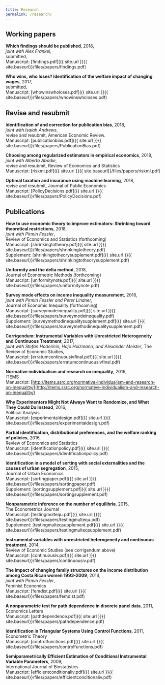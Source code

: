 ```yaml
---
title: Research
permalink: /research/
---
```


## Working papers

**Which findings should be published**, 2018,  
  *joint with Alex Frankel*,   
  submitted,  
  Manuscript: [findings.pdf]({{ site.url }}{{ site.baseurl}}/files/papers/findings.pdf)  
  
**Who wins, who loses? Identification of the welfare impact of changing wages**, 2017,  
  submitted,  
  Manuscript: [whowinswholoses.pdf]({{ site.url }}{{ site.baseurl}}/files/papers/whowinswholoses.pdf)



## Revise and resubmit

**Identification of and correction for publication bias**, 2018,  
  *joint with Isaiah Andrews*,  
  revise and resubmit, American Economic Review.  
  Manuscript: [publicationbias.pdf]({{ site.url }}{{ site.baseurl}}/files/papers/PublicationBias.pdf)
  
**Choosing among regularized estimators in empirical economics**, 2018,  
  *joint with Alberto Abadie*,  
  revise and resubmit, Review of Economics and Statistics  
  Manuscript: [riskml.pdf]({{ site.url }}{{ site.baseurl}}/files/papers/riskml.pdf)
  
**Optimal taxation and insurance using machine learning**, 2018,  
  revise and resubmit, Journal of Public Economics  
  Manuscript: [PolicyDecisions.pdf]({{ site.url }}{{ site.baseurl}}/files/papers/PolicyDecisions.pdf)  

## Publications

**How to use economic theory to improve estimators: Shrinking toward theoretical restrictions**, 2018,  
  *joint with Pirmin Fessler*,  
  Review of Economics and Statistics (forthcoming)  
  Manuscript: [shrinkingtotheory.pdf]({{ site.url }}{{ site.baseurl}}/files/papers/shrinkingtotheory.pdf)  
  Supplement: [shrinkingtotheorysupplement.pdf]({{ site.url }}{{ site.baseurl}}/files/papers/shrinkingtotheorysupplement.pdf)
  
**Uniformity and the delta method**, 2018,  
  Journal of Econometric Methods (forthcoming)  
  Manuscript: [uniformitynote.pdf]({{ site.url }}{{ site.baseurl}}/files/papers/uniformitynote.pdf)
  
**Survey mode effects on income inequality measurement**, 2018,  
  *joint with Pirmin Fessler and Peter Lindner*,  
  Journal of Economic Inequality (forthcoming)   
  Manuscript: [surveymodeinequality.pdf]({{ site.url }}{{ site.baseurl}}/files/papers/surveymodeinequality.pdf)  
  Supplement: [surveymethodinequalitysupplement.pdf]({{ site.url }}{{ site.baseurl}}/files/papers/surveymethodinequalitysupplement.pdf)
  
**Corrigendum: Instrumental Variables with Unrestricted Heterogeneity and Continuous Treatment**, 2017,   
  *joint with Stefan Hoderlein, Hajo Holzmann, and Alexander Meister*,
  The Review of Economic Studies,  
   Manuscript: [erratumcontinuousivfinal.pdf]({{ site.url }}{{ site.baseurl}}/files/papers/erratumcontinuousivfinal.pdf) 
  
**Normative individualism and research on inequality**, 2016,  
  ITEMS  
  Manuscript: [http://items.ssrc.org/normative-individualism-and-research-on-inequality/](http://items.ssrc.org/normative-individualism-and-research-on-inequality/)
  
**Why Experimenters Might Not Always Want to Randomize, and What They Could Do Instead**, 2016,  
  Political Analysis  
  Manuscript: [experimentaldesign.pdf]({{ site.url }}{{ site.baseurl}}/files/papers/experimentaldesign.pdf)
  
**Partial identification, distributional preferences, and the welfare ranking of policies**, 2016,  
  Review of Economics and Statistics  
  Manuscript: [identificationpolicy.pdf]({{ site.url }}{{ site.baseurl}}/files/papers/identificationpolicy.pdf)  
  
**Identification in a model of sorting with social externalities and the causes of urban segregation**, 2015,  
  Journal of Urban Economics  
  Manuscript: [sortingpaper.pdf]({{ site.url }}{{ site.baseurl}}/files/papers/sortingpaper.pdf)  
  Supplement: [sortingsupplement.pdf]({{ site.url }}{{ site.baseurl}}/files/papers/sortingsupplement.pdf) 
  
**Nonparametric inference on the number of equilibria**, 2015,  
  The Econometrics Journal   
  Manuscript: [testingmultequ.pdf]({{ site.url }}{{ site.baseurl}}/files/papers/testingmultequ.pdf)  
  Supplement: [testingmulteqsupplement.pdf]({{ site.url }}{{ site.baseurl}}/files/papers/testingmulteqsupplement.pdf) 
  
**Instrumental variables with unrestricted heterogeneity and continuous treatment**, 2014,  
  Review of Economic Studies (see corrigendum above)   
  Manuscript: [continuousiv.pdf]({{ site.url }}{{ site.baseurl}}/files/papers/continuousiv.pdf)  
  
**The impact of changing family structures on the income distribution among Costa Rican women 1993-2009**, 2014,  
  *joint with Pirmin Fessler*,  
  Feminist Economics  
  Manuscript: [femdist.pdf]({{ site.url }}{{ site.baseurl}}/files/papers/femdist.pdf)  
  
**A nonparametric test for path dependence in discrete panel data**, 2011,  
  Economics Letters   
  Manuscript: [pathdependence.pdf]({{ site.url }}{{ site.baseurl}}/files/papers/pathdependence.pdf) 
  
**Identification in Triangular Systems Using Control Functions**, 2011,  
  Econometric Theory   
  Manuscript: [controlfunctions.pdf]({{ site.url }}{{ site.baseurl}}/files/papers/controlfunctions.pdf)  
  
**Semiparametrically Efficient Estimation of Conditional Instrumental Variable Parameters**, 2009,  
  International Journal of Biostatistics   
  Manuscript: [efficientconditionaliv.pdf]({{ site.url }}{{ site.baseurl}}/files/papers/efficientconditionaliv.pdf)    



 
 